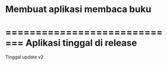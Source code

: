 # Membuat aplikasi membaca buku

=============================
Aplikasi tinggal di release
==============================
Tinggal update v2

